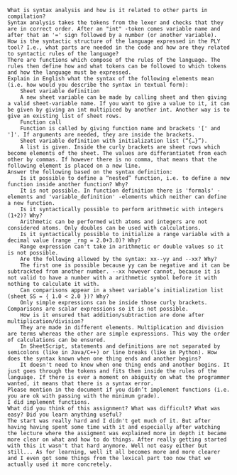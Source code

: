 
    What is syntax analysis and how is it related to other parts in compilation?
    Syntax analysis takes the tokens from the lexer and checks that they are in correct order. After an "int" -token comes variable name and after that an '=' sign followed by a number (or another variable).
    How is the syntactic structure of the language expressed in the PLY tool? I.e., what parts are needed in the code and how are they related to syntactic rules of the language?
    There are functions which compose of the rules of the language. The rules then define how and what tokens can be followed to which tokens and how the language must be expressed.
    Explain in English what the syntax of the following elements mean (i.e. how would you describe the syntax in textual form):
        Sheet variable definition
        A new sheet variable can be made by calling sheet and then giving a valid sheet-variable name. If you want to give a value to it, it can be given by giving an int multipiced by another int. Another way is to give an existing list of sheet rows.
        Function call
        Function is called by giving function name and brackets '[' and ']'. If arguments are needed, they are inside the brackets.
        Sheet variable definition with initialization list (“{…}”).
        A list is given. Inside the curly brackets are sheet rows which become elements of the sheet. The values are differantiatet from each other by commas. If however there is no comma, that means that the following element is placed on a new line.
    Answer the following based on the syntax definition:
        Is it possible to define a “nested” function, i.e. to define a new function inside another function? Why?
        It is not possible. In function definition there is 'formals' -elements and 'variable_definition' -elements which neither can define a new function.
        Is it syntactically possible to perform arithmetic with integers (1+2)? Why?
        Arithmetic can be performed with atoms and integers are not considered atoms. Only doubles can be used with calculations.
        Is it syntactically possible to initialize a range variable with a decimal value (range _rng = 2.0+3.0)? Why?
        Range expression can't take in arithmetic or double values so it is not possible.
        Are the following allowed by the syntax: xx--yy and --xx? Why?
        The first one is possible because yy can be negative and it can be subtrackted from another number. --xx however cannot, because it is not valid to have a number with a arithmetic symbol before it with nothing to calculate it with.
        Can comparisons appear in a sheet variable’s initialization list (sheet SS = { 1.0 < 2.0 })? Why?
        Only simple expressions can be inside those curly brackets. Comparisons are scalar expressions so it is not possible.
        How is it ensured that addition/subtraction are done after multiplication/division?
        They are made in different elements. Multiplication and division are terms whereas the other are simple expressions. This way the order of calculations can be ensured.
        In SheetScript, statements and definitions are not separated by semicolons (like in Java/C++) or line breaks (like in Python). How does the syntax known when one thing ends and another begins?
        It doesn't need to know when one thing ends and another begins. It just goes through the tokens and fits them inside the rules of the language. If there is ever a moment on abiguity on what the programmer wanted, it means that there is a syntax error.
    Please mention in the document if you didn’t implement functions (i.e. you are ok with passing with the minimum grade).
    I did implement functions.
    What did you think of this assignment? What was difficult? What was easy? Did you learn anything useful?
    The start was really hard and I didn't get much of it. But after having having spent some time with it and especially after watching the lecture where the assigment was explained more in depth it became more clear on what and how to do things. After really getting started with this it wasn't that hard anymore. Well not easy either but still... As for learning, well it all becomes more and more clearer and I even got some things from the lexical part too now that we actually used it more concretely.
